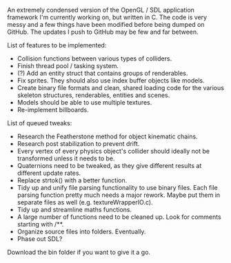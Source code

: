 An extremely condensed version of the OpenGL / SDL application framework I'm currently working on, but written in C. The code is very messy and a few things have been modified before being dumped on GitHub. The updates I push to GitHub may be few and far between.

List of features to be implemented:
* Collision functions between various types of colliders.
* Finish thread pool / tasking system.
* (?) Add an entity struct that contains groups of renderables.
* Fix sprites. They should also use index buffer objects like models.
* Create binary file formats and clean, shared loading code for the various skeleton structures, renderables, entities and scenes.
* Models should be able to use multiple textures.
* Re-implement billboards.

List of queued tweaks:
* Research the Featherstone method for object kinematic chains.
* Research post stabilization to prevent drift.
* Every vertex of every physics object's collider should ideally not be transformed unless it needs to be.
* Quaternions need to be tweaked, as they give different results at different update rates.
* Replace strtok() with a better function.
* Tidy up and unify file parsing functionality to use binary files. Each file parsing function pretty much needs a major rework. Maybe put them in separate files as well (e.g. textureWrapperIO.c).
* Tidy up and streamline maths functions.
* A large number of functions need to be cleaned up. Look for comments starting with /**.
* Organize source files into folders. Eventually.
* Phase out SDL?

Download the bin folder if you want to give it a go.